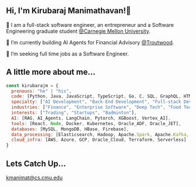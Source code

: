 ## Hi, I'm Kirubaraj Manimathavan!👋

<!--
**kirubarajm/kirubarajm** is a ✨ _special_ ✨ repository because its `README.md` (this file) appears on your GitHub profile.

Here are some ideas to get you started:

- 🔭 I’m currently working on ...
- 🌱 I’m currently learning ...
- 👯 I’m looking to collaborate on ...
- 🤔 I’m looking for help with ...
- 💬 Ask me about ...
- 📫 How to reach me: ...
- 😄 Pronouns: ...
- ⚡ Fun fact: ...
-->

🌱 I am a full-stack software engineer, an entrepreneur and a Software Engineering graduate student [@Carnegie Mellon University](https://www.cmu.edu).

🔭 I’m currently building AI Agents for Financial Advisory [@Troutwood](https://www.troutwood.com).

🌱 I’m seeking full time jobs as a Software Engineer.


## A little more about me...
```javascript
const kirubarajm = {
  pronouns: "he" | "his",
  code: [Python, Java, JavaScript, TypeScript, Go, C, SQL, GraphQL, HTML, CSS],
  specialty: ["AI Development", "Back-End Development", "Full-stack Development", "Deep Learning", "Android Development"],
  industries: ["Finance", "Enterprise Software", "Deep Tech", "Food Tech", "Education"],
  interests: ["Trading", "Startups", "Badminton"],
  AI: [RAG, AI_Agents, LangChain, Pytorch, XGBoost, Vertex_AI],
  tools: [React, Node, Docker, Kubernetes, Oracle_ADF, Oracle_JET],
  databases: [MySQL, MongoDB, HBase, Firebase],
  data_processing: [Elasticsearch, Hadoop, Apache.Spark, Apache.Kafka, Apache.Samza],
  cloud_infra: [AWS, Azure, GCP, Oracle_Cloud, Terraform, Serverless]
}
```

## Lets Catch Up...
kmanimat@cs.cmu.edu

